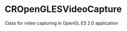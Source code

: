 CROpenGLESVideoCapture
======================

Class for video capturing in OpenGL ES 2.0 application
